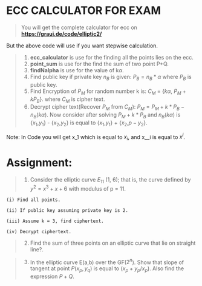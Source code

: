 # ECC CALCULATOR FOR EXAM
> You will get the complete calculator for ecc on 
    <b>https://graui.de/code/elliptic2/</b>

 But the above code will use if you want stepwise calculation.
> 1. <b>ecc_calculator</b> is use for the finding all the points lies on the ecc.
> 2. <b>point_sum</b> is use for the find the sum of two point P+Q.
> 3. <b>findNalpha</b> is use for the value of k$\alpha$.
> 4. Find  public key if private key $n_B$ is given:
   $P_B = n_B*\alpha$ where $P_B$ is public key.
> 5. Find Encryption of $P_M$ for random number k is:
    $C_M$ = {${k\alpha}$, ${P_M + kP_B}$}.
    where $C_M$ is cipher text.
> 6. Decrypt cipher text(Recover $P_M$ from $C_M$): ${P_M = P_M + k*P_B - n_B(k\alpha) }$. Now consider after solving ${P_M + k*P_B}$ and ${n_B(k\alpha)}$ is {$x_1$,$y_1$} - {$x_2$,$y_2$} is equal to {$x_1$,$y_1$} + {$x_2$,$p - y_2$}.

Note: In Code you will get x_1 which is equal to $x_i$, and x__i is equal to $x^i$.

# Assignment:
> 1. Consider the elliptic curve $E_{11}$ (1, 6); that is, the curve defined by $y^2 = x^3 + x + 6$ with
modulus of p = 11.

    (i) Find all points.

    (ii) If public key assuming private key is 2.

    (iii) Assume k = 3, find ciphertext. 

    (iv) Decrypt ciphertext.

> 2. Find the sum of three points on an elliptic curve that lie on straight line?.

>3. In the elliptic curve E(a,b) over the GF($2^n$). Show that slope of tangent at point $P(x_p , y_q )$ is equal to $(x_p + y_p/x_p )$. Also find the expression $P + Q$.
